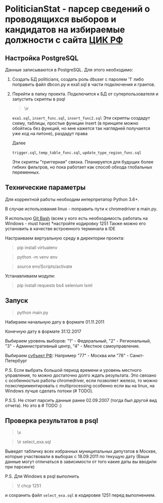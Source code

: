 # PoliticianStat - парсер сведений о проводящихся выборов и кандидатов на избираемые должности с сайта [ЦИК РФ](http//izbirkom.ru/)

## Настройка PostgreSQL
Данные записываются в PostgreSQL. Для этого необходимо: 
1. Создать БД politicians, создать роль dbuser с паролем '1' либо поправить файл dbcon.py и exa1.sql в части подключения и грантов. 
2. Перейти в папку проекта. Подключится к БД от суперпользователя и запустить скрипты в psql
    >\ir 
    
    ```exa1.sql```, ```insert_func.sql```, ```insert_func2.sql``` 
    Эти скрипты создадут схему, таблицы, простые функции insert (в принципе можно обойтись без функций, 
    но мне кажется так наглядней получается уже код на питоне), раздадут права 
    
    Далее
    
    ```trigger.sql```, ```temp_table_func.sql```, ```update_type_region_func.sql```
    
    Эти скрипты "триггерная" связка. Планируется для будущих более гибких фильтров, но пока работает 
    как способ обхода глобальных переменных.

## Технические параметры
Для корректной работы необходим интерпретатор Python 3.6+. 

В случае использования linux - поправить пути к chromedriver в main.py.

Я использую [Git Bash](https://gitforwindows.org/) (всем у кого есть необходимость работать на Windows - must have)
*настройте кодировку 1251 
Также можно его установить в качестве встроенного терминала в IDE 

Настраиваем виртуальную среду в директории проекта:

>pip install virtualenv

>python -m venv env

>source env/Scripts/activate

Устанавливаем модули: 

>pip install requests bs4 selenium lxml 

## Запуск
>python main.py

Набираем начальную дату в формате 01.11.2011

Конечную дату в формате 31.12.2017

Выбираем уровень выборов:
"1" - Федеральный,
"2" - Региональный,
"3" - Административный центр,
"4" - Местное самоуправление.

Выбираем [субъект РФ](https://yadi.sk/i/222tNPSqdz276w): Например "77" - Москва или "78" - Санкт-Петербург 

P.S. Если выбрать большой период времени и уровень местного управления, то можно достаточно долго ждать результата.
Это связано с особенностью работы chromedriver, если позволяет железо, то можно поэкспериментировать с 
multiprocessing особенно если вы на linux, на Windows лучше сделать потоки (# TODO).

P.S.S. Не стоит парсить данные ранее 02.09.2007 (тогда был другой вид отчета). Но это в # TODO :)

## Проверка результатов в psql
>\x

>\ir select_exa.sql

Выведет табличку всех избранных муниципальных депутатов в Москве, которые участвовали в выборах с 18.09.2011 по текущую дату 
(Ваши данные могут отличаться в зависимости от того какие даты вы вводили при парсинге) 

P.S. Для Windows в psql выполнить 
>\\! chcp 1251 

и сохранить файл ```select_exa.sql``` в кодировке 1251 перед выполнением.
